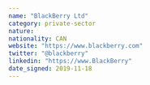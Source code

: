 ```yaml
---
name: "BlackBerry Ltd"
category: private-sector
nature:
nationality: CAN
website: "https://www.blackberry.com"
twitter: "@blackberry"
linkedin: "https://www.BlackBerry"
date_signed: 2019-11-18
---
```


